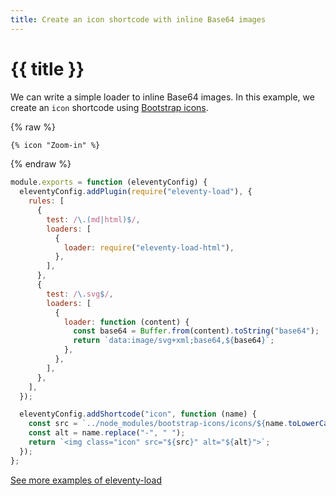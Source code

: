 ```yaml
---
title: Create an icon shortcode with inline Base64 images
---
```


# {{ title }}

We can write a simple loader to inline Base64 images. In this example, we create an `icon` shortcode using [Bootstrap icons](https://icons.getbootstrap.com/).

{% raw %}

```html {data-file="index.html"}
{% icon "Zoom-in" %}
```

{% endraw %}

```js {data-file=".eleventy.js"}
module.exports = function (eleventyConfig) {
  eleventyConfig.addPlugin(require("eleventy-load"), {
    rules: [
      {
        test: /\.(md|html)$/,
        loaders: [
          {
            loader: require("eleventy-load-html"),
          },
        ],
      },
      {
        test: /\.svg$/,
        loaders: [
          {
            loader: function (content) {
              const base64 = Buffer.from(content).toString("base64");
              return `data:image/svg+xml;base64,${base64}`;
            },
          },
        ],
      },
    ],
  });

  eleventyConfig.addShortcode("icon", function (name) {
    const src = `../node_modules/bootstrap-icons/icons/${name.toLowerCase()}.svg`;
    const alt = name.replace("-", " ");
    return `<img class="icon" src="${src}" alt="${alt}">`;
  });
};
```

<div class="content__links">

[See more examples of eleventy-load](/examples/)

</div>
